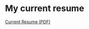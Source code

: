 # My current resume

[Current Resume (PDF)](https://github.com/rolfeb/resume/raw/main/rolfe_bozier-resume-2020.pdf)
